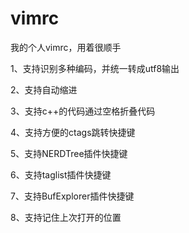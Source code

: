# vimrc
我的个人vimrc，用着很顺手

1、支持识别多种编码，并统一转成utf8输出

2、支持自动缩进

3、支持c++的代码通过空格折叠代码

4、支持方便的ctags跳转快捷键

5、支持NERDTree插件快捷键

6、支持taglist插件快捷键

7、支持BufExplorer插件快捷键

8、支持记住上次打开的位置
